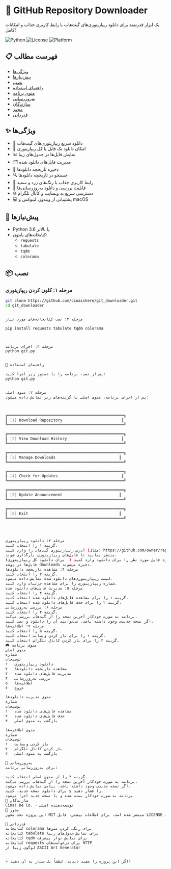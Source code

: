 # 🐙 GitHub Repository Downloader

یک ابزار قدرتمند برای دانلود ریپازیتوری‌های گیت‌هاب با رابط کاربری جذاب و امکانات کامل!

![Python](https://img.shields.io/badge/Python-3.6+-blue.svg)
![License](https://img.shields.io/badge/License-MIT-green.svg)
![Platform](https://img.shields.io/badge/Platform-Windows%20%7C%20Linux%20%7C%20macOS-lightgrey.svg)

## 📋 فهرست مطالب

- [ویژگی‌ها](#-ویژگی‌ها)
- [پیش‌نیازها](#-پیش‌نیازها)
- [نصب](#-نصب)
- [راهنمای استفاده](#-راهنمای-استفاده)
- [منوی برنامه](#-منوی-برنامه)
- [به‌روزرسانی](#-به‌روزرسانی)
- [سازندگان](#-سازندگان)
- [مجوز](#-مجوز)
- [قدردانی](#-قدردانی)

## ✨ ویژگی‌ها

- 🚀 دانلود سریع ریپازیتوری‌های گیت‌هاب
- 📂 امکان دانلود تک فایل یا کل ریپازیتوری
- 📊 نمایش فایل‌ها در جدول‌های زیبا
- 🗂️ مدیریت فایل‌های دانلود شده
- 📜 ذخیره تاریخچه دانلودها
- 🔍 جستجو در تاریخچه دانلودها
- 🎨 رابط کاربری جذاب با رنگ‌های زرد و سفید
- 🔄 قابلیت بررسی و دانلود به‌روزرسانی‌ها
- 🌐 دسترسی سریع به وبسایت و کانال تلگرام
- 💻 پشتیبانی از ویندوز، لینوکس و macOS

## 🔧 پیش‌نیازها

- Python 3.6 یا بالاتر
- کتابخانه‌های پایتون:
  - `requests`
  - `tabulate`
  - `tqdm`
  - `colorama`

## 📦 نصب

### مرحله ۱: کلون کردن ریپازیتوری

```bash
git clone https://github.com/cinaishere/git_downloader.git
cd git_downloader


مرحله ۲: نصب کتابخانه‌های مورد نیاز

pip install requests tabulate tqdm colorama



مرحله ۳: اجرای برنامه
python git.py


📖 راهنمای استفاده

پس از نصب، برنامه را با دستور زیر اجرا کنید:
python git.py


مرحله ۲: منوی اصلی
پس از اجرای برنامه، منوی اصلی با گزینه‌های زیر نمایش داده می‌شود:



╔═══════════════════════════════════════════════════╗
║ [1] Download Repository                          ║
╚═══════════════════════════════════════════════════╝

╔═══════════════════════════════════════════════════╗
║ [2] View Download History                        ║
╚═══════════════════════════════════════════════════╝

╔═══════════════════════════════════════════════════╗
║ [3] Manage Downloads                            ║
╚═══════════════════════════════════════════════════╝

╔═══════════════════════════════════════════════════╗
║ [4] Check for Updates                            ║
╚═══════════════════════════════════════════════════╝

╔═══════════════════════════════════════════════════╗
║ [5] Update Announcement                         ║
╚═══════════════════════════════════════════════════╝

╔═══════════════════════════════════════════════════╗
║ [6] Exit                                        ║
╚═══════════════════════════════════════════════════╝




مرحله ۳: دانلود ریپازیتوری
گزینه ۱ را انتخاب کنید.
آدرس ریپازیتوری گیت‌هاب را وارد کنید (مثال: https://github.com/owner/repo).
منتظر بمانید تا فایل‌های ریپازیتوری بارگذاری شوند.
شماره فایل مورد نظر را برای دانلود وارد کنید (۰ برای دانلود کل ریپازیتوری).
فایل‌ها در پوشه downloads ذخیره می‌شوند.
مرحله ۴: مشاهده تاریخچه دانلودها
گزینه ۲ را انتخاب کنید.
لیست ریپازیتوری‌های دانلود شده نمایش داده می‌شود.
شماره ریپازیتوری را برای مشاهده جزئیات وارد کنید.
مرحله ۵: مدیریت فایل‌های دانلود شده
گزینه ۳ را انتخاب کنید.
گزینه ۱ را برای مشاهده فایل‌های دانلود شده انتخاب کنید.
گزینه ۲ را برای حذف فایل‌های دانلود شده انتخاب کنید.
مرحله ۶: بررسی به‌روزرسانی
گزینه ۴ را انتخاب کنید.
برنامه به صورت خودکار آخرین نسخه را از گیت‌هاب بررسی می‌کند.
اگر نسخه جدیدی وجود داشته باشد، می‌توانید آن را دانلود و نصب کنید.
مرحله ۷: اطلاعیه‌ها
گزینه ۵ را انتخاب کنید.
گزینه ۱ را برای باز کردن وبسایت انتخاب کنید.
گزینه ۲ را برای باز کردن کانال تلگرام انتخاب کنید.
🎮 منوی برنامه
منوی اصلی
شماره
توضیحات
۱	دانلود ریپازیتوری
۲	مشاهده تاریخچه دانلودها
۳	مدیریت فایل‌های دانلود شده
۴	بررسی به‌روزرسانی
۵	اطلاعیه‌ها
۶	خروج

منوی مدیریت دانلودها
شماره
توضیحات
۱	مشاهده فایل‌های دانلود شده
۲	حذف فایل‌های دانلود شده
۳	بازگشت به منوی اصلی

منوی اطلاعیه‌ها
شماره
توضیحات
۱	باز کردن وبسایت
۲	باز کردن کانال تلگرام
۳	بازگشت به منوی اصلی

🔄 به‌روزرسانی
برای به‌روزرسانی برنامه:

گزینه ۴ را از منوی اصلی انتخاب کنید.
برنامه به صورت خودکار آخرین نسخه را از گیت‌هاب بررسی می‌کند.
اگر نسخه جدیدی وجود داشته باشد، پیامی نمایش داده می‌شود.
برای دانلود نسخه جدید، کلید y را فشار دهید.
برنامه به صورت خودکار بسته شده و با نسخه جدید اجرا می‌شود.
👷 سازندگان
Cina! De Co. - توسعه‌دهنده اصلی
📜 مجوز
این پروژه تحت مجوز MIT منتشر شده است. برای اطلاعات بیشتر، فایل LICENSE را مشاهده کنید.

🙏 قدردانی
کتابخانه colorama برای رنگی کردن متن‌ها
کتابخانه tabulate برای نمایش جدول‌های زیبا
کتابخانه tqdm برای نمایش نوار پیشرفت
کتابخانه requests برای درخواست‌های HTTP
لوگوی زیبا از ASCII Art Generator


⭐ اگر این پروژه را مفید دیدید، لطفاً یک ستار به آن دهید!

